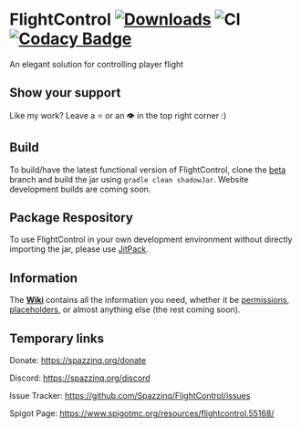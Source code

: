 # FlightControl [![Downloads](https://img.shields.io/github/downloads/Spazzinq/FlightControl/total.svg)](https://github.com/Spazzinq/FlightControl/releases) ![CI](https://github.com/Spazzinq/FlightControl/workflows/CI/badge.svg) [![Codacy Badge](https://api.codacy.com/project/badge/Grade/29f4838f8e414d769a908e70b274e010)](https://www.codacy.com/app/Spazzinq/FlightControl?utm_source=github.com&amp;utm_medium=referral&amp;utm_content=Spazzinq/FlightControl&amp;utm_campaign=Badge_Grade)
An elegant solution for controlling player flight

## Show your support
Like my work? Leave a :star: or an :eye: in the top right corner :)

## Build
To build/have the latest functional version of FlightControl, clone the [beta](https://github.com/Spazzinq/FlightControl/tree/beta) branch and build the jar using `gradle clean shadowJar`. Website development builds are coming soon.

## Package Respository
To use FlightControl in your own development environment without directly importing the jar, please use [JitPack](https://jitpack.io/#Spazzinq/FlightControl).

## Information
The **[Wiki](https://spazzinq.org/flightcontrol/)** contains all the information you need, whether it be [permissions](https://spazzinq.org/flightcontrol/permissions), [placeholders](https://spazzinq.org/flightcontrol/placeholders), or almost anything else (the rest coming soon).

## Temporary links
Donate: https://spazzinq.org/donate

Discord: https://spazzinq.org/discord

Issue Tracker: https://github.com/Spazzinq/FlightControl/issues

Spigot Page: https://www.spigotmc.org/resources/flightcontrol.55168/
